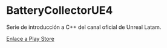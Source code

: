 # BatteryCollectorUE4

Serie de introducción a C++ del canal oficial de Unreal Latam.

[Enlace a Play Store](https://www.youtube.com/watch?v=wUQ7eO3tXXI&list=PLZHY9LsTqsDcgDAhm83w-SJrGoyeOkyUR&index=1)
